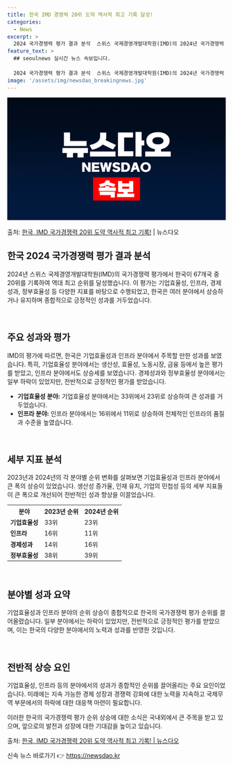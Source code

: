 ```yaml
---
title: 한국 IMD 경쟁력 20위 도약 역사적 최고 기록 달성!
categories:
  - News
excerpt: >
  2024 국가경쟁력 평가 결과 분석  스위스 국제경영개발대학원(IMD)의 2024년 국가경쟁력 평가에서 한국…
feature_text: >
  ## seoulnews 실시간 뉴스 속보입니다.

  2024 국가경쟁력 평가 결과 분석  스위스 국제경영개발대학원(IMD)의 2024년 국가경쟁력 평가에서 한국…
image: '/assets/img/newsdao_breakingnews.jpg'
---
```


![뉴스다오 속보](/assets/img/newsdao_breakingnews.jpg)

<p>출처: <a href="https://newsdao.kr/4286" rel="dofollow">한국, IMD 국가경쟁력 20위 도약 역사적 최고 기록!</a> | 뉴스다오</p>

<h2 data-ke-size="size26">한국 2024 국가경쟁력 평가 결과 분석</h2>
2024년 스위스 국제경영개발대학원(IMD)의 국가경쟁력 평가에서 한국이 67개국 중 20위를 기록하여 역대 최고 순위를 달성했습니다. 이 평가는 기업효율성, 인프라, 경제성과, 정부효율성 등 다양한 지표를 바탕으로 수행되었고, 한국은 여러 분야에서 상승하거나 유지하며 종합적으로 긍정적인 성과를 거두었습니다.

<p data-ke-size="size16">&nbsp;</p>

<h2 data-ke-size="size24">주요 성과와 평가</h2>
IMD의 평가에 따르면, 한국은 기업효율성과 인프라 분야에서 주목할 만한 성과를 보였습니다. 특히, 기업효율성 분야에서는 생산성, 효율성, 노동시장, 금융 등에서 높은 평가를 받았고, 인프라 분야에서도 상승세를 보였습니다. 경제성과와 정부효율성 분야에서는 일부 하락이 있었지만, 전반적으로 긍정적인 평가를 받았습니다.

<ul>
  <li><b>기업효율성 분야:</b> 기업효율성 분야에서는 33위에서 23위로 상승하여 큰 성과를 거두었습니다.</li>
  <li><b>인프라 분야:</b> 인프라 분야에서는 16위에서 11위로 상승하여 전체적인 인프라의 품질과 수준을 높였습니다.</li>
</ul>

<p data-ke-size="size16">&nbsp;</p>

<h2 data-ke-size="size24">세부 지표 분석</h2>
2023년과 2024년의 각 분야별 순위 변화를 살펴보면 기업효율성과 인프라 분야에서 큰 폭의 상승이 있었습니다. 생산성 증가율, 인재 유치, 기업의 민첩성 등의 세부 지표들이 큰 폭으로 개선되어 전반적인 성과 향상을 이끌었습니다.

<table>
  <tr>
    <th>분야</th>
    <th>2023년 순위</th>
    <th>2024년 순위</th>
  </tr>
  <tr>
    <td><b>기업효율성</b></td>
    <td>33위</td>
    <td>23위</td>
  </tr>
  <tr>
    <td><b>인프라</b></td>
    <td>16위</td>
    <td>11위</td>
  </tr>
  <tr>
    <td><b>경제성과</b></td>
    <td>14위</td>
    <td>16위</td>
  </tr>
  <tr>
    <td><b>정부효율성</b></td>
    <td>38위</td>
    <td>39위</td>
  </tr>
</table>

<p data-ke-size="size16">&nbsp;</p>

<h2 data-ke-size="size24">분야별 성과 요약</h2>
기업효율성과 인프라 분야의 순위 상승이 종합적으로 한국의 국가경쟁력 평가 순위를 끌어올렸습니다. 일부 분야에서는 하락이 있었지만, 전반적으로 긍정적인 평가를 받았으며, 이는 한국의 다양한 분야에서의 노력과 성과를 반영한 것입니다.

<p data-ke-size="size16">&nbsp;</p>

<h2 data-ke-size="size24">전반적 상승 요인</h2>
기업효율성, 인프라 등의 분야에서의 성과가 종합적인 순위를 끌어올리는 주요 요인이었습니다. 미래에는 지속 가능한 경제 성장과 경쟁력 강화에 대한 노력을 지속하고 국제무역 부문에서의 하락에 대한 대응책 마련이 필요합니다.

이러한 한국의 국가경쟁력 평가 순위 상승에 대한 소식은 국내외에서 큰 주목을 받고 있으며, 앞으로의 발전과 성장에 대한 기대감을 높이고 있습니다.

출처: <a href="https://newsdao.kr/4286">한국, IMD 국가경쟁력 20위 도약 역사적 최고 기록! | 뉴스다오</a> 

신속 뉴스 바로가기 👉 <a href="https://newsdao.kr" rel="dofollow">https://newsdao.kr</a>


